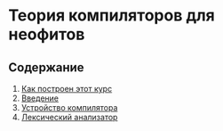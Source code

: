 # Теория компиляторов для неофитов
## Содержание

1. [Как построен этот курс](howto.md)
2. [Введение](introduction.md)
3. [Устройство компилятора](phases.md)
4. [Лексический анализатор](lexer.md)